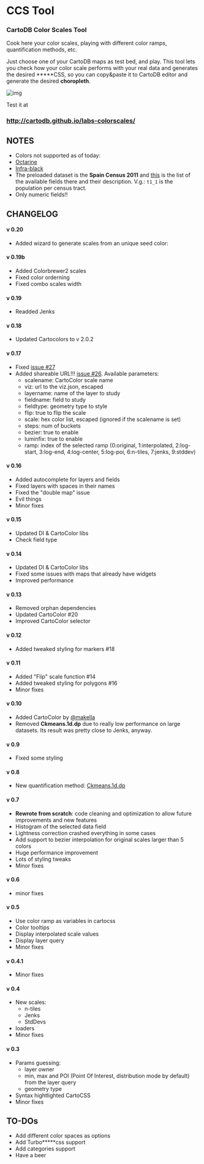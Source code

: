 # CCS Tool
### CartoDB Color Scales Tool

Cook here your color scales, playing with different color ramps, quantification methods, etc.

Just choose one of your CartoDB maps as test bed, and play. This tool lets you check how your color scale performs with your real data and generates the desired \*\*\*\*\*CSS, so you can copy&paste it to CartoDB editor and generate the desired **choropleth**.

![img](http://storage8.static.itmages.com/i/16/0408/h_1460147194_2770683_744e85779a.png)

Test it at

### http://cartodb.github.io/labs-colorscales/



## NOTES

* Colors not supported as of today:
 * [Octarine](http://wiki.lspace.org/mediawiki/Octarine)
 * [Infra-black](http://wiki.lspace.org/mediawiki/Infra-black)
* The preloaded dataset is the **Spain Census 2011** and [this](http://www.ine.es/censos2011_datos/indicadores_seccen_rejilla.xls) is the list of the available fields there and their description. V.g.: `t1_1` is the population per census tract.
* Only numeric fields!!

## CHANGELOG

#### v 0.20
* Added wizard to generate scales from an unique seed color:



#### v 0.19b
* Added Colorbrewer2 scales
* Fixed color orderning
* Fixed combo scales width

#### v 0.19
* Readded Jenks

#### v 0.18
* Updated Cartocolors to v 2.0.2

#### v 0.17
* Fixed [issue #27](https://github.com/CartoDB/labs-colorscales/issues/27)
* Added shareable URL!!! [issue #26](https://github.com/CartoDB/labs-colorscales/issues/26). Available parameters:
  * scalename: CartoColor scale name
  * viz: url to the viz.json, escaped
  * layername: name of the layer to study
  * fieldname: field to study
  * fieldtype: geometry type to style
  * flip: true to flip the scale
  * scale: hex color list, escaped (ignored if the scalename is set)
  * steps: num of buckets
  * bezier: true to enable
  * luminfix: true to enable
  * ramp: index of the selected ramp (0:original, 1:interpolated, 2:log-start, 3:log-end, 4:log-center, 5:log-poi, 6:n-tiles, 7:jenks, 9:stddev)


#### v 0.16
* Added autocomplete for layers and fields
* Fixed layers with spaces in their names
* Fixed the "double map" issue
* Evil things
* Minor fixes

#### v 0.15
* Updated DI & CartoColor libs
* Check field type

#### v 0.14
* Updated DI & CartoColor libs
* Fixed some issues with maps that already have widgets
* Improved performance

#### v 0.13
* Removed orphan dependencies
* Updated CartoColor #20
* Improved CartoColor selector

#### v 0.12
* Added tweaked styling for markers #18

#### v 0.11
* Added "Flip" scale function #14
* Added tweaked styling for polygons #16
* Minor fixes


#### v 0.10
* Added CartoColor by [@makella](https://github.com/makella)
* Removed **Ckmeans.1d.dp** due to really low performance on large datasets. Its result was pretty close to Jenks, anyway.

#### v 0.9
* Fixed some styling

#### v 0.8
* New quantification method: [Ckmeans.1d.dp](https://journal.r-project.org/archive/2011-2/RJournal_2011-2_Wang+Song.pdf)

#### v 0.7
* **Rewrote from scratch**: code cleaning and optimization to allow future improvements and new features
* Histogram of the selected data field
* Lightness correction crashed everything in some cases
* Add support to bezier interpolation for original scales larger than 5 colors
* Huge performance improvement
* Lots of styling tweaks
* Minor fixes

#### v 0.6
* minor fixes

#### v 0.5
* Use color ramp as variables in cartocss
* Color tooltips
* Display interpolated scale values
* Display layer query
* Minor fixes

#### v 0.4.1
* Minor fixes

#### v 0.4
* New scales:
    * n-tiles
    * Jenks
    * StdDevs
* loaders
* Minor fixes

#### v 0.3
* Params guessing:
    * layer owner
    * min, max and POI (Point Of Interest, distribution mode by default) from the layer query
    * geometry type
* Syntax hightlighted CartoCSS
* Minor fixes

## TO-DOs

* Add different color spaces as options
* Add Turbo\*\*\*\*\*css support
* Add categories support
* Have a beer
